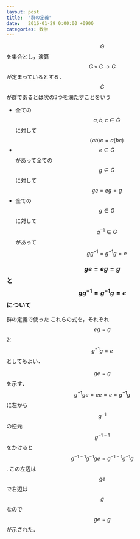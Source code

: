 ```yaml
---
layout: post
title:  "群の定義"
date:   2016-01-29 0:00:00 +0900
categories: 数学
---
```

$$G$$を集合とし，演算$$G\times G\rightarrow G$$が定まっているとする．
$$G$$が群であるとは次の3つを満たすことをいう

- 全ての$$a,b,c\in G$$に対して$$\left(ab\right)c=a\left(bc\right)$$
- $$e\in G$$があって全ての$$g\in G$$に対して$$ge=eg=g$$
- 全ての$$g\in G$$に対して$$g^{-1}\in G$$があって$$gg^{-1}=g^{-1}g=e$$

### $$ge=eg=g$$と$$gg^{-1}=g^{-1}g=e$$について

群の定義で使った
これらの式を，それぞれ$$eg=g$$と$$g^{-1}g=e$$としてもよい．

$$ge=g$$を示す．
$$g^{-1}ge=ee=e=g^{-1}g$$に左から$$g^{-1}$$の逆元$$g^{-1-1}$$をかけると
$$g^{-1-1}g^{-1}ge=g^{-1-1}g^{-1}g$$.
この左辺は$$ge$$で右辺は$$g$$なので$$ge=g$$が示された．
